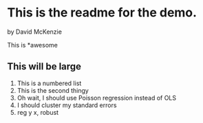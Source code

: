 This is the readme for the demo.
================================

by David McKenzie

This is *awesome

## This will be large

1. This is a numbered list
2. This is the second thingy
3. Oh wait, I should use Poisson regression instead of OLS
4. I should cluster my standard errors
5. reg y x, robust
